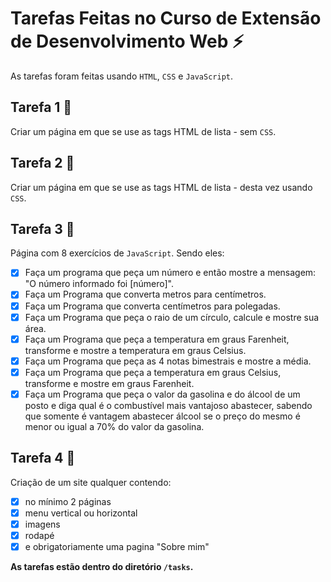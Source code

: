 # Tarefas Feitas no Curso de Extensão de Desenvolvimento Web ⚡️

As tarefas foram feitas usando `HTML`, `CSS` e `JavaScript`.

## Tarefa 1 📝

Criar um página em que se use as tags HTML de lista - sem `CSS`.

## Tarefa 2 📝

Criar um página em que se use as tags HTML de lista - desta vez usando `CSS`.

## Tarefa 3 📝

Página com 8 exercícios de `JavaScript`. Sendo eles:

- [x] Faça um programa que peça um número e então mostre a mensagem: "O número informado foi [número]".
- [x] Faça um Programa que converta metros para centímetros.
- [x] Faça um Programa que converta centímetros para polegadas.
- [x] Faça um Programa que peça o raio de um círculo, calcule e mostre sua área.
- [x] Faça um Programa que peça a temperatura em graus Farenheit, transforme e mostre a temperatura em graus Celsius.
- [x] Faça um Programa que peça as 4 notas bimestrais e mostre a média.
- [x] Faça um Programa que peça a temperatura em graus Celsius, transforme e mostre em graus Farenheit.
- [x] Faça um Programa que peça o valor da gasolina e do álcool de um posto e diga qual é o combustível mais vantajoso abastecer, sabendo que somente é vantagem abastecer álcool se o preço do mesmo é menor ou igual a 70% do valor da gasolina.

## Tarefa 4 📝

Criação de um site qualquer contendo:

- [x] no mínimo 2 páginas
- [x] menu vertical ou horizontal
- [x] imagens
- [x] rodapé
- [x] e obrigatoriamente uma pagina "Sobre mim"

**As tarefas estão dentro do diretório `/tasks`.**
